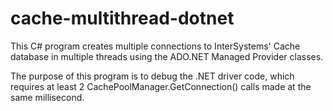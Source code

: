 # cache-multithread-dotnet

This C# program creates multiple connections to InterSystems' Cache database in multiple threads using the ADO.NET Managed Provider classes.

The purpose of this program is to debug the .NET driver code, which requires at least 2 CachePoolManager.GetConnection() calls made at the same millisecond.

